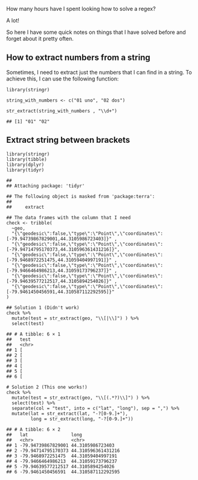 How many hours have I spent looking how to solve a regex?

A lot!

So here I have some quick notes on things that I have solved before and
forget about it pretty often.

## How to extract numbers from a string

Sometimes, I need to extract just the numbers that I can find in a
string. To achieve this, I can use the following function:

    library(stringr)

    string_with_numbers <- c("01 uno", "02 dos")

    str_extract(string_with_numbers , "\\d+")

    ## [1] "01" "02"

## Extract string between brackets

    library(stringr)
    library(tibble)
    library(dplyr)
    library(tidyr)

    ## 
    ## Attaching package: 'tidyr'

    ## The following object is masked from 'package:terra':
    ## 
    ##     extract

    ## The data frames with the column that I need
    check <- tribble(
      ~geo,
      "{\"geodesic\":false,\"type\":\"Point\",\"coordinates\":[-79.94739867829001,44.3105986723403]}" , 
      "{\"geodesic\":false,\"type\":\"Point\",\"coordinates\":[-79.94714795170373,44.310596361431216]}",
      "{\"geodesic\":false,\"type\":\"Point\",\"coordinates\":[-79.9468972251475,44.31059404997191]}" , 
      "{\"geodesic\":false,\"type\":\"Point\",\"coordinates\":[-79.9466464986213,44.31059173796237]}" , 
      "{\"geodesic\":false,\"type\":\"Point\",\"coordinates\":[-79.94639577212517,44.3105894254026]}" , 
      "{\"geodesic\":false,\"type\":\"Point\",\"coordinates\":[-79.9461450456591,44.310587112292595]}" 
    )
     
    ## Solution 1 (Didn't work)
    check %>% 
      mutate(test = str_extract(geo, "\\[|\\]") ) %>% 
      select(test)

    ## # A tibble: 6 × 1
    ##   test 
    ##   <chr>
    ## 1 [    
    ## 2 [    
    ## 3 [    
    ## 4 [    
    ## 5 [    
    ## 6 [

    # Solution 2 (This one works!)
    check %>% 
      mutate(test = str_extract(geo, "\\[(.*?)\\]") ) %>% 
      select(test) %>% 
      separate(col = "test", into = c("lat", "long"), sep = ",") %>% 
      mutate(lat = str_extract(lat, "-?[0-9.]+"),
             long = str_extract(long, "-?[0-9.]+"))

    ## # A tibble: 6 × 2
    ##   lat                long              
    ##   <chr>              <chr>             
    ## 1 -79.94739867829001 44.3105986723403  
    ## 2 -79.94714795170373 44.310596361431216
    ## 3 -79.9468972251475  44.31059404997191 
    ## 4 -79.9466464986213  44.31059173796237 
    ## 5 -79.94639577212517 44.3105894254026  
    ## 6 -79.9461450456591  44.310587112292595
